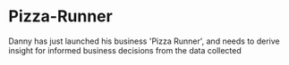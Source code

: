 # Pizza-Runner
Danny has just launched his business 'Pizza Runner', and needs to derive insight for informed business decisions from the data collected
